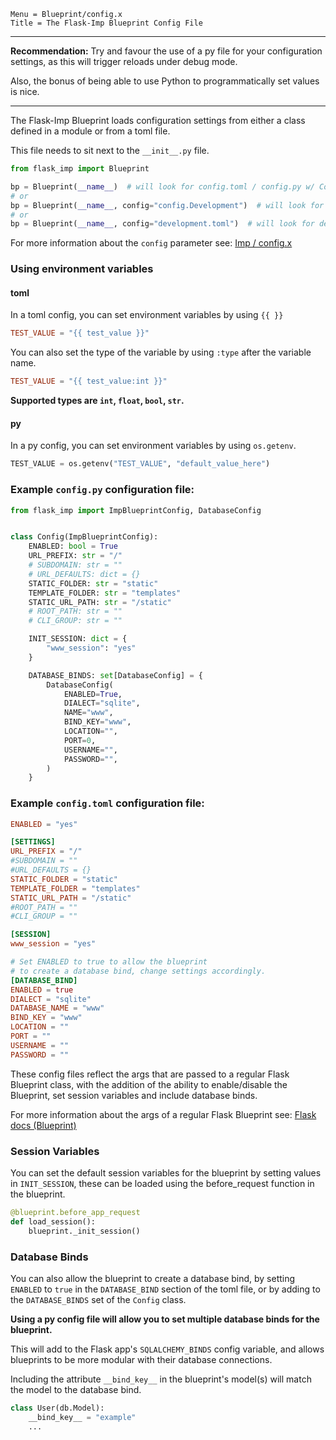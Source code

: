 ```
Menu = Blueprint/config.x
Title = The Flask-Imp Blueprint Config File
```

---

**Recommendation:** Try and favour the use of a py file for your
configuration settings, as this will trigger reloads under
debug mode.

Also, the bonus of being able to use Python to programmatically
set values is nice.

---

The Flask-Imp Blueprint loads configuration settings from either a class
defined in a module or from a toml file.

This file needs to sit next to the `__init__.py` file.

```python
from flask_imp import Blueprint

bp = Blueprint(__name__)  # will look for config.toml / config.py w/ Config class
# or
bp = Blueprint(__name__, config="config.Development")  # will look for Development class in config.py
# or
bp = Blueprint(__name__, config="development.toml")  # will look for development.toml file
```

For more information about the `config` parameter see: [Imp / config.x](Imp-config-x.html)

### Using environment variables

#### toml

In a toml config, you can set environment variables by using `{{ }}`

```toml
TEST_VALUE = "{{ test_value }}"
```

You can also set the type of the variable by using `:type` after the variable name.

```toml
TEST_VALUE = "{{ test_value:int }}"
```

**Supported types are `int`, `float`, `bool`, `str`.**

#### py

In a py config, you can set environment variables by using `os.getenv`.

```python
TEST_VALUE = os.getenv("TEST_VALUE", "default_value_here")
```

### Example `config.py` configuration file:

```python
from flask_imp import ImpBlueprintConfig, DatabaseConfig


class Config(ImpBlueprintConfig):
    ENABLED: bool = True
    URL_PREFIX: str = "/"
    # SUBDOMAIN: str = ""
    # URL_DEFAULTS: dict = {}
    STATIC_FOLDER: str = "static"
    TEMPLATE_FOLDER: str = "templates"
    STATIC_URL_PATH: str = "/static"
    # ROOT_PATH: str = ""
    # CLI_GROUP: str = ""

    INIT_SESSION: dict = {
        "www_session": "yes"
    }

    DATABASE_BINDS: set[DatabaseConfig] = {
        DatabaseConfig(
            ENABLED=True,
            DIALECT="sqlite",
            NAME="www",
            BIND_KEY="www",
            LOCATION="",
            PORT=0,
            USERNAME="",
            PASSWORD="",
        )
    }
```

### Example `config.toml` configuration file:

```toml
ENABLED = "yes"

[SETTINGS]
URL_PREFIX = "/"
#SUBDOMAIN = ""
#URL_DEFAULTS = {}
STATIC_FOLDER = "static"
TEMPLATE_FOLDER = "templates"
STATIC_URL_PATH = "/static"
#ROOT_PATH = ""
#CLI_GROUP = ""

[SESSION]
www_session = "yes"

# Set ENABLED to true to allow the blueprint
# to create a database bind, change settings accordingly.
[DATABASE_BIND]
ENABLED = true
DIALECT = "sqlite"
DATABASE_NAME = "www"
BIND_KEY = "www"
LOCATION = ""
PORT = ""
USERNAME = ""
PASSWORD = ""
```

These config files reflect the args that are passed to a regular Flask Blueprint class,
with the addition of the ability to enable/disable the Blueprint, set session variables and
include database binds.

For more information about the args of a regular Flask Blueprint see:
[Flask docs (Blueprint)](https://flask.palletsprojects.com/en/3.0.x/api/#flask.Blueprint)

### Session Variables

You can set the default session variables for the blueprint by setting values in `INIT_SESSION`, these can be loaded
using the before_request function in the blueprint.

```python
@blueprint.before_app_request
def load_session():
    blueprint._init_session()
```

### Database Binds

You can also allow the blueprint to create a database bind, by setting `ENABLED` to `true` in the `DATABASE_BIND`
section of the toml file, or by adding to the `DATABASE_BINDS` set of the `Config` class.

**Using a py config file will allow you to set multiple database binds for the blueprint.**

This will add to the Flask app's `SQLALCHEMY_BINDS` config variable, and allows blueprints to be more modular
with their database connections.

Including the attribute `__bind_key__` in the blueprint's model(s) will match the model to the database bind.

```python
class User(db.Model):
    __bind_key__ = "example"
    ...
```

